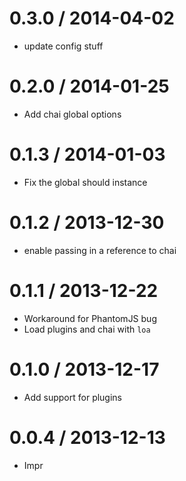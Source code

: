
0.3.0 / 2014-04-02
==================

 * update config stuff

0.2.0 / 2014-01-25
==================

  * Add chai global options

0.1.3 / 2014-01-03
==================

  * Fix the global should instance

0.1.2 / 2013-12-30
==================

* enable passing in a reference to chai

0.1.1 / 2013-12-22
==================

  * Workaround for PhantomJS bug
  * Load plugins and chai with `loa`

0.1.0 / 2013-12-17
==================

  * Add support for plugins

0.0.4 / 2013-12-13
==================

  * Impr